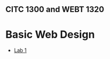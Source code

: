 ## CITC 1300 and WEBT 1320
<h1>Basic Web Design</h1>

<ul>
<li><a href="Lab 1/index.html" target="_blank">Lab 1</a></li>
</ul>